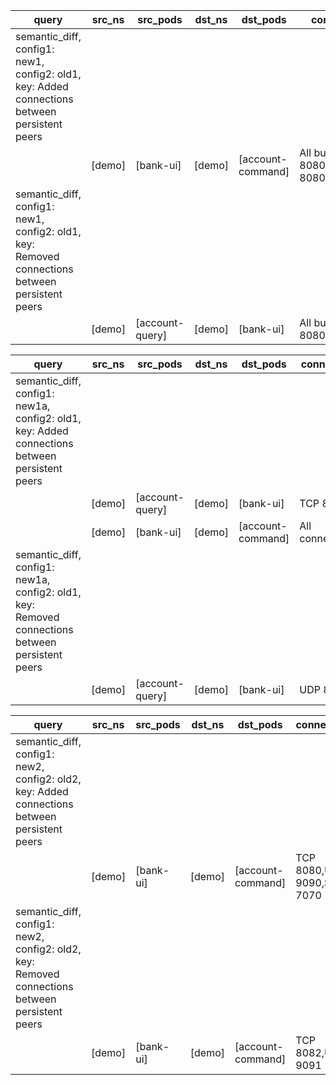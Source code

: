 |query|src_ns|src_pods|dst_ns|dst_pods|connection|
|---|---|---|---|---|---|
|semantic_diff, config1: new1, config2: old1, key: Added connections between persistent peers||||||
||[demo]|[bank-ui]|[demo]|[account-command]|All but TCP 8080,9090,UDP 8080|
|semantic_diff, config1: new1, config2: old1, key: Removed connections between persistent peers||||||
||[demo]|[account-query]|[demo]|[bank-ui]|All but TCP 8080|

|query|src_ns|src_pods|dst_ns|dst_pods|connection|
|---|---|---|---|---|---|
|semantic_diff, config1: new1a, config2: old1, key: Added connections between persistent peers||||||
||[demo]|[account-query]|[demo]|[bank-ui]|TCP 8080|
||[demo]|[bank-ui]|[demo]|[account-command]|All connections|
|semantic_diff, config1: new1a, config2: old1, key: Removed connections between persistent peers||||||
||[demo]|[account-query]|[demo]|[bank-ui]|UDP 8080|

|query|src_ns|src_pods|dst_ns|dst_pods|connection|
|---|---|---|---|---|---|
|semantic_diff, config1: new2, config2: old2, key: Added connections between persistent peers||||||
||[demo]|[bank-ui]|[demo]|[account-command]|TCP 8080,UDP 9090,SCTP 7070|
|semantic_diff, config1: new2, config2: old2, key: Removed connections between persistent peers||||||
||[demo]|[bank-ui]|[demo]|[account-command]|TCP 8082,UDP 9091|

